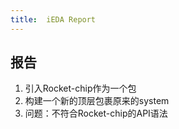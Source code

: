 ```yaml
---
title:  iEDA Report
---
```

## 报告

1. 引入Rocket-chip作为一个包
2. 构建一个新的顶层包裹原来的system
3. 问题：不符合Rocket-chip的API语法

